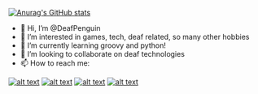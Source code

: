 [![Anurag's GitHub stats](https://github-readme-stats.vercel.app/api?username=deafpenguin&show_icons=true&theme=tokyonight&count_private=true)](https://github.com/anuraghazra/github-readme-stats)

- 👋 Hi, I’m @DeafPenguin
- 👀 I’m interested in games, tech, deaf related, so many other hobbies
- 🌱 I’m currently learning groovy and python!
- 💞️ I’m looking to collaborate on deaf technologies
- 📫 How to reach me:

<!-- Please don't remove this: Grab your social icons from https://github.com/carlsednaoui/gitsocial -->
<!-- display the social media buttons in your README -->

[![alt text][1.1]][1]
[![alt text][2.1]][2]
[![alt text][3.1]][3]
[![alt text][4.1]][4]

<!-- links to social media icons -->
<!-- icons with padding -->

[1.1]: https://img.icons8.com/color/48/000000/facebook-new.png (facebook icon with padding)
[2.1]: https://img.icons8.com/color/48/000000/twitter-circled--v5.png (twitter icon with padding)
[3.1]: https://img.icons8.com/color/48/000000/github--v3.png (github icon with padding)
[4.1]: https://img.icons8.com/color/48/000000/linkedin-circled--v5.png (linkedin icon with padding)

<!-- links to your social media accounts -->
<!-- update these accordingly -->

[1]: http://www.facebook.com/pinguimurilo
[2]: http://www.twitter.com/PinguiMurilo
[3]: http://www.github.com/DeafPenguin
[4]: https://www.linkedin.com/in/victormbm/

<!-- Please don't remove this: Grab your social icons from https://github.com/carlsednaoui/gitsocial -->
